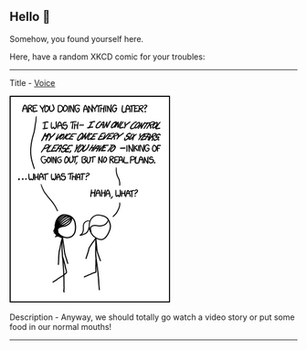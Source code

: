 ## Hello 👀

Somehow, you found yourself here.

Here, have a random XKCD comic for your troubles:

-----------------------------------

Title - [Voice](https://xkcd.com/1541)

![Voice](./random_comic.png)

Description - Anyway, we should totally go watch a video story or put some food in our normal mouths!

-----------------------------------